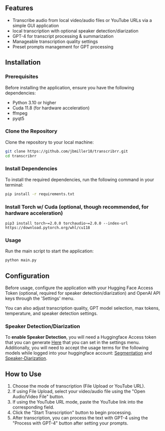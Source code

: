 ## Features

- Transcribe audio from local video/audio files or YouTube URLs via a simple GUI application
- local transcription with optional speaker detection/diarization
- GPT-4 for transcript processing & summarization
- Manageable transcription quality settings
- Preset prompts management for GPT processing

## Installation

### Prerequisites

Before installing the application, ensure you have the following dependencies:

- Python 3.10 or higher
- Cuda 11.8 (for hardware acceleration)
- ffmpeg
- pyqt5

### Clone the Repository

Clone the repository to your local machine:

```bash
git clone https://github.com/jbmiller10/transcribrr.git
cd transcribrr
```

### Install Dependencies

To install the required dependencies, run the following command in your terminal:

```bash
pip install -r requirements.txt
```

### Install Torch w/ Cuda (optional, though recommended, for hardware acceleration)
```pip3 install torch~=2.0.0 torchaudio~=2.0.0 --index-url https://download.pytorch.org/whl/cu118```

### Usage

Run the main script to start the application:

```bash
python main.py
```

## Configuration

Before usage, configure the application with your Hugging Face Access Token (optional, required for speaker detection/diarization) and OpenAI API keys through the 'Settings' menu.

You can also adjust transcription quality, GPT model selection, max tokens, temperature, and speaker detection settings.

### Speaker Detection/Diarization

To **enable Speaker Detection**, you will need a Huggingface Access token that you can generate [Here](https://huggingface.co/settings/tokens) that you can set in the settings menu. Additionally, you will need to accept the usage terms for the following models while logged into your huggingface account: [Segmentation](https://huggingface.co/pyannote/segmentation) and [Speaker-Diarization](https://huggingface.co/pyannote/speaker-diarization).


## How to Use

1. Choose the mode of transcription (File Upload or YouTube URL).
2. If using File Upload, select your video/audio file using the "Open Audio/Video File" button.
3. If using the YouTube URL mode, paste the YouTube link into the corresponding field.
4. Click the "Start Transcription" button to begin processing.
5. After transcription, you can process the text with GPT-4 using the "Process with GPT-4" button after setting your prompts.
